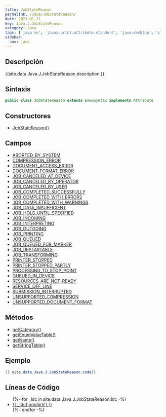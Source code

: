 ```yaml
---
title: JobStateReason
permalink: /Java/JobStateReason/
date: 2021-01-11
key: Java.J.JobStateReason
category: Java
tags: ['java se', 'javax.print.attribute.standard', 'java.desktop', 'clase java', 'Java 1.0']
sidebar: 
  nav: java
---
```


## Descripción
{{site.data.Java.J.JobStateReason.description }}

## Sintaxis
~~~java
public class JobStateReason extends EnumSyntax implements Attribute
~~~

## Constructores
* [JobStateReason()](/Java/JobStateReason/JobStateReason/)

## Campos
* [ABORTED_BY_SYSTEM](/Java/JobStateReason/ABORTED_BY_SYSTEM)
* [COMPRESSION_ERROR](/Java/JobStateReason/COMPRESSION_ERROR)
* [DOCUMENT_ACCESS_ERROR](/Java/JobStateReason/DOCUMENT_ACCESS_ERROR)
* [DOCUMENT_FORMAT_ERROR](/Java/JobStateReason/DOCUMENT_FORMAT_ERROR)
* [JOB_CANCELED_AT_DEVICE](/Java/JobStateReason/JOB_CANCELED_AT_DEVICE)
* [JOB_CANCELED_BY_OPERATOR](/Java/JobStateReason/JOB_CANCELED_BY_OPERATOR)
* [JOB_CANCELED_BY_USER](/Java/JobStateReason/JOB_CANCELED_BY_USER)
* [JOB_COMPLETED_SUCCESSFULLY](/Java/JobStateReason/JOB_COMPLETED_SUCCESSFULLY)
* [JOB_COMPLETED_WITH_ERRORS](/Java/JobStateReason/JOB_COMPLETED_WITH_ERRORS)
* [JOB_COMPLETED_WITH_WARNINGS](/Java/JobStateReason/JOB_COMPLETED_WITH_WARNINGS)
* [JOB_DATA_INSUFFICIENT](/Java/JobStateReason/JOB_DATA_INSUFFICIENT)
* [JOB_HOLD_UNTIL_SPECIFIED](/Java/JobStateReason/JOB_HOLD_UNTIL_SPECIFIED)
* [JOB_INCOMING](/Java/JobStateReason/JOB_INCOMING)
* [JOB_INTERPRETING](/Java/JobStateReason/JOB_INTERPRETING)
* [JOB_OUTGOING](/Java/JobStateReason/JOB_OUTGOING)
* [JOB_PRINTING](/Java/JobStateReason/JOB_PRINTING)
* [JOB_QUEUED](/Java/JobStateReason/JOB_QUEUED)
* [JOB_QUEUED_FOR_MARKER](/Java/JobStateReason/JOB_QUEUED_FOR_MARKER)
* [JOB_RESTARTABLE](/Java/JobStateReason/JOB_RESTARTABLE)
* [JOB_TRANSFORMING](/Java/JobStateReason/JOB_TRANSFORMING)
* [PRINTER_STOPPED](/Java/JobStateReason/PRINTER_STOPPED)
* [PRINTER_STOPPED_PARTLY](/Java/JobStateReason/PRINTER_STOPPED_PARTLY)
* [PROCESSING_TO_STOP_POINT](/Java/JobStateReason/PROCESSING_TO_STOP_POINT)
* [QUEUED_IN_DEVICE](/Java/JobStateReason/QUEUED_IN_DEVICE)
* [RESOURCES_ARE_NOT_READY](/Java/JobStateReason/RESOURCES_ARE_NOT_READY)
* [SERVICE_OFF_LINE](/Java/JobStateReason/SERVICE_OFF_LINE)
* [SUBMISSION_INTERRUPTED](/Java/JobStateReason/SUBMISSION_INTERRUPTED)
* [UNSUPPORTED_COMPRESSION](/Java/JobStateReason/UNSUPPORTED_COMPRESSION)
* [UNSUPPORTED_DOCUMENT_FORMAT](/Java/JobStateReason/UNSUPPORTED_DOCUMENT_FORMAT)

## Métodos
* [getCategory()](/Java/JobStateReason/getCategory)
* [getEnumValueTable()](/Java/JobStateReason/getEnumValueTable)
* [getName()](/Java/JobStateReason/getName)
* [getStringTable()](/Java/JobStateReason/getStringTable)

## Ejemplo
~~~java
{{ site.data.Java.J.JobStateReason.code}}
~~~

## Líneas de Código
<ul>
{%- for _ldc in site.data.Java.J.JobStateReason.ldc -%}
   <li>
       <a href="{{_ldc['url'] }}">{{ _ldc['nombre'] }}</a>
   </li>
{%- endfor -%}
</ul>

